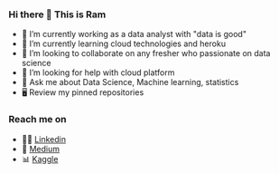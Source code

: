### Hi there 👋 This is Ram

- 🔭 I’m currently working as a data analyst with "data is good"
- 🌱 I’m currently learning cloud technologies and heroku
- 👯 I’m looking to collaborate on any fresher who passionate on data science 
- 🤔 I’m looking for help with cloud platform
- 💬 Ask me about Data Science, Machine learning, statistics
- 🖥️ Review my pinned repositories

### Reach me on
- 👨‍💼 [Linkedin](https://www.linkedin.com/in/ramakrishnan-thiyagu/)
- 📄 [Medium](https://ramakrishnanthiyagu10.medium.com/)
- 📊 [Kaggle](https://www.kaggle.com/ramakrishnanthiyagu)
